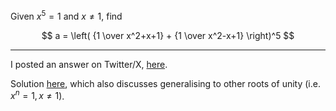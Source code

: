 Given $x^5=1$ and $x \neq 1$, find

$$
a = \left( {1 \over x^2+x+1} + {1 \over x^2-x+1} \right)^5
$$

---

I posted an answer on Twitter/X, [here](https://x.com/tcorbettclark/status/1682357430011805698).

Solution [here](solution.pdf), which also discusses generalising to other roots of unity (i.e. $x^n=1, x \neq 1$).
